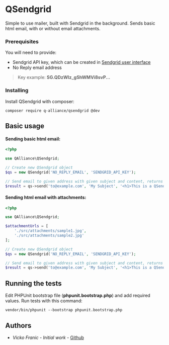 # QSendgrid

Simple to use mailer, built with Sendgrid in the background.
Sends basic html email, with or without email attachments.

### Prerequisites

You will need to provide:
- Sendgrid API key, which can be created in [Sendgrid user interface](https://app.sendgrid.com/settings/api_keys)
- No Reply email address

> Key example: **SG.QDzWlz_gShWMVi8svP...**

### Installing

Install QSendgrid with composer:

```
composer require q-alliance/qsendgrid @dev
```

## Basic usage

#### Sending basic html email:

```php
<?php

use QAlliance\QSendgrid;

// Create new QSendgrid object
$qs = new QSendgrid('NO_REPLY_EMAIL', 'SENDGRID_API_KEY');

// Send email to given address with given subject and content, returns bool
$result = qs->send('to@example.com', 'My Subject', '<h1>This is a QSendgrid test email.</h1>');
```

#### Sending html email with attachments:

```php
<?php

use QAlliance\QSendgrid;

$attachmentUrls = [
	'./src/attachments/sample1.jpg',
	'./src/attachments/sample2.jpg'
];

// Create new QSendgrid object
$qs = new QSendgrid('NO_REPLY_EMAIL', 'SENDGRID_API_KEY');

// Send email to given address with given subject and content, returns bool
$result = qs->send('to@example.com', 'My Subject', '<h1>This is a QSendgrid test email with attachments.</h1>', $attachmentUrls);
```

## Running the tests

Edit PHPUnit bootstrap file (**phpunit.bootstrap.php**) and add required values.
Run tests with this command:

 ```
 vendor/bin/phpunit --bootstrap phpunit.bootstrap.php
```

## Authors

* *Vicko Franic* - *Initial work* - [Github](https://github.com/vickofranic)